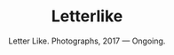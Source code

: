 ---
tags: project
layout: project
title: Letterlike
subtitle: Letter Like. Photographs, 2017 — Ongoing.
featured-images: 
    -   url: OLIVER_BOULTON_LETTER_LIKE_1.jpg
        width: 56.3
---